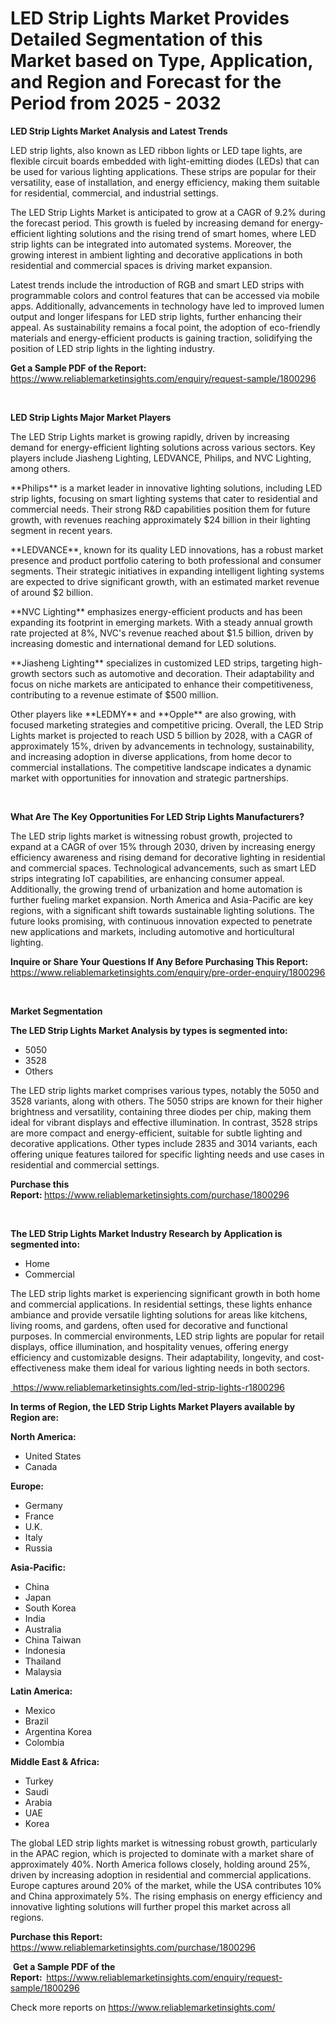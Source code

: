 <p><h1>LED Strip Lights Market Provides Detailed Segmentation of this Market based on Type, Application, and Region and Forecast for the Period from 2025 - 2032</h1></p><p><strong>LED Strip Lights Market Analysis and Latest Trends</strong></p>
<p><p>LED strip lights, also known as LED ribbon lights or LED tape lights, are flexible circuit boards embedded with light-emitting diodes (LEDs) that can be used for various lighting applications. These strips are popular for their versatility, ease of installation, and energy efficiency, making them suitable for residential, commercial, and industrial settings.</p><p>The LED Strip Lights Market is anticipated to grow at a CAGR of 9.2% during the forecast period. This growth is fueled by increasing demand for energy-efficient lighting solutions and the rising trend of smart homes, where LED strip lights can be integrated into automated systems. Moreover, the growing interest in ambient lighting and decorative applications in both residential and commercial spaces is driving market expansion. </p><p>Latest trends include the introduction of RGB and smart LED strips with programmable colors and control features that can be accessed via mobile apps. Additionally, advancements in technology have led to improved lumen output and longer lifespans for LED strip lights, further enhancing their appeal. As sustainability remains a focal point, the adoption of eco-friendly materials and energy-efficient products is gaining traction, solidifying the position of LED strip lights in the lighting industry.</p></p>
<p><strong>Get a Sample PDF of the Report:&nbsp;</strong> <a href="https://www.reliablemarketinsights.com/enquiry/request-sample/1800296?utm_campaign=2133&utm_medium=2&utm_source=Github&utm_content=ia&utm_term=07022025&utm_id=led-strip-lights">https://www.reliablemarketinsights.com/enquiry/request-sample/1800296</a></p>
<p>&nbsp;</p>
<p><strong>LED Strip Lights Major Market Players</strong></p>
<p><p>The LED Strip Lights market is growing rapidly, driven by increasing demand for energy-efficient lighting solutions across various sectors. Key players include Jiasheng Lighting, LEDVANCE, Philips, and NVC Lighting, among others. </p><p>**Philips** is a market leader in innovative lighting solutions, including LED strip lights, focusing on smart lighting systems that cater to residential and commercial needs. Their strong R&D capabilities position them for future growth, with revenues reaching approximately $24 billion in their lighting segment in recent years.</p><p>**LEDVANCE**, known for its quality LED innovations, has a robust market presence and product portfolio catering to both professional and consumer segments. Their strategic initiatives in expanding intelligent lighting systems are expected to drive significant growth, with an estimated market revenue of around $2 billion.</p><p>**NVC Lighting** emphasizes energy-efficient products and has been expanding its footprint in emerging markets. With a steady annual growth rate projected at 8%, NVC's revenue reached about $1.5 billion, driven by increasing domestic and international demand for LED solutions.</p><p>**Jiasheng Lighting** specializes in customized LED strips, targeting high-growth sectors such as automotive and decoration. Their adaptability and focus on niche markets are anticipated to enhance their competitiveness, contributing to a revenue estimate of $500 million.</p><p>Other players like **LEDMY** and **Opple** are also growing, with focused marketing strategies and competitive pricing. Overall, the LED Strip Lights market is projected to reach USD 5 billion by 2028, with a CAGR of approximately 15%, driven by advancements in technology, sustainability, and increasing adoption in diverse applications, from home decor to commercial installations. The competitive landscape indicates a dynamic market with opportunities for innovation and strategic partnerships.</p></p>
<p>&nbsp;</p>
<p><strong>What Are The Key Opportunities For LED Strip Lights Manufacturers?</strong></p>
<p><p>The LED strip lights market is witnessing robust growth, projected to expand at a CAGR of over 15% through 2030, driven by increasing energy efficiency awareness and rising demand for decorative lighting in residential and commercial spaces. Technological advancements, such as smart LED strips integrating IoT capabilities, are enhancing consumer appeal. Additionally, the growing trend of urbanization and home automation is further fueling market expansion. North America and Asia-Pacific are key regions, with a significant shift towards sustainable lighting solutions. The future looks promising, with continuous innovation expected to penetrate new applications and markets, including automotive and horticultural lighting.</p></p>
<p><strong>Inquire or Share Your Questions If Any Before Purchasing This Report:</strong> <a href="https://www.reliablemarketinsights.com/enquiry/pre-order-enquiry/1800296?utm_campaign=2133&utm_medium=2&utm_source=Github&utm_content=ia&utm_term=07022025&utm_id=led-strip-lights">https://www.reliablemarketinsights.com/enquiry/pre-order-enquiry/1800296</a></p>
<p>&nbsp;</p>
<p><strong>Market Segmentation</strong></p>
<p><strong>The LED Strip Lights Market Analysis by types is segmented into:</strong></p>
<p><ul><li>5050</li><li>3528</li><li>Others</li></ul></p>
<p><p>The LED strip lights market comprises various types, notably the 5050 and 3528 variants, along with others. The 5050 strips are known for their higher brightness and versatility, containing three diodes per chip, making them ideal for vibrant displays and effective illumination. In contrast, 3528 strips are more compact and energy-efficient, suitable for subtle lighting and decorative applications. Other types include 2835 and 3014 variants, each offering unique features tailored for specific lighting needs and use cases in residential and commercial settings.</p></p>
<p><strong>Purchase this Report:&nbsp;</strong><a href="https://www.reliablemarketinsights.com/purchase/1800296?utm_campaign=2133&utm_medium=2&utm_source=Github&utm_content=ia&utm_term=07022025&utm_id=led-strip-lights">https://www.reliablemarketinsights.com/purchase/1800296</a></p>
<p>&nbsp;</p>
<p><strong>The LED Strip Lights Market Industry Research by Application is segmented into:</strong></p>
<p><ul><li>Home</li><li>Commercial</li></ul></p>
<p><p>The LED strip lights market is experiencing significant growth in both home and commercial applications. In residential settings, these lights enhance ambiance and provide versatile lighting solutions for areas like kitchens, living rooms, and gardens, often used for decorative and functional purposes. In commercial environments, LED strip lights are popular for retail displays, office illumination, and hospitality venues, offering energy efficiency and customizable designs. Their adaptability, longevity, and cost-effectiveness make them ideal for various lighting needs in both sectors.</p></p>
<p><a href="https://www.reliablemarketinsights.com/led-strip-lights-r1800296?utm_campaign=2133&utm_medium=2&utm_source=Github&utm_content=ia&utm_term=07022025&utm_id=led-strip-lights">&nbsp;https://www.reliablemarketinsights.com/led-strip-lights-r1800296</a></p>
<p><strong>In terms of Region, the LED Strip Lights Market Players available by Region are:</strong></p>
<p>
    <p> <strong> North America: </strong>
        <ul>
            <li>United States</li>
            <li>Canada</li>
        </ul>
        </p> 
    <p> <strong> Europe: </strong>
        <ul>
            <li>Germany</li>
            <li>France</li>
            <li>U.K.</li>
            <li>Italy</li>
            <li>Russia</li>
        </ul>
        </p> 
    <p> <strong> Asia-Pacific: </strong>
        <ul>
            <li>China</li>
            <li>Japan</li>
            <li>South Korea</li>
            <li>India</li>
            <li>Australia</li>
            <li>China Taiwan</li>
            <li>Indonesia</li>
            <li>Thailand</li>
            <li>Malaysia</li>
        </ul>
        </p> 
    <p> <strong> Latin America: </strong>
        <ul>
            <li>Mexico</li>
            <li>Brazil</li>
            <li>Argentina Korea</li>
            <li>Colombia</li>
        </ul>
        </p> 
    <p> <strong> Middle East & Africa: </strong>
        <ul>
            <li>Turkey</li>
            <li>Saudi</li>
            <li>Arabia</li>
            <li>UAE</li>
            <li>Korea</li>
        </ul>
    </p>
    </p>
<p><p>The global LED strip lights market is witnessing robust growth, particularly in the APAC region, which is projected to dominate with a market share of approximately 40%. North America follows closely, holding around 25%, driven by increasing adoption in residential and commercial applications. Europe captures around 20% of the market, while the USA contributes 10% and China approximately 5%. The rising emphasis on energy efficiency and innovative lighting solutions will further propel this market across all regions.</p></p>
<p><strong>Purchase this Report: </strong><a href="https://www.reliablemarketinsights.com/purchase/1800296?utm_campaign=2133&utm_medium=2&utm_source=Github&utm_content=ia&utm_term=07022025&utm_id=led-strip-lights">https://www.reliablemarketinsights.com/purchase/1800296</a></p>
<p>&nbsp;<strong>Get a Sample PDF of the Report:&nbsp;&nbsp;</strong><a href="https://www.reliablemarketinsights.com/enquiry/request-sample/1800296?utm_campaign=2133&utm_medium=2&utm_source=Github&utm_content=ia&utm_term=07022025&utm_id=led-strip-lights">https://www.reliablemarketinsights.com/enquiry/request-sample/1800296</a></p>
<p><strong></strong></p>
<p>Check more reports on <a href="https://www.reliablemarketinsights.com/?utm_campaign=2133&utm_medium=2&utm_source=Github&utm_content=ia&utm_term=07022025&utm_id=led-strip-lights">https://www.reliablemarketinsights.com/</a></p>